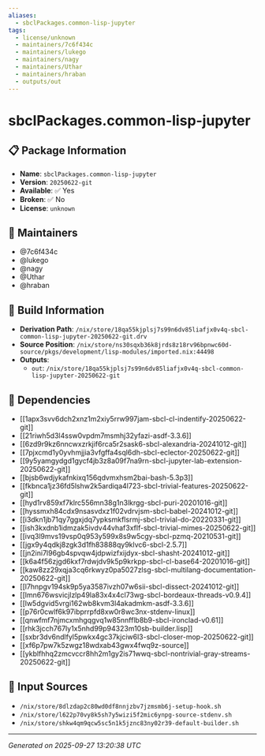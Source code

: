 ```yaml
---
aliases:
  - sbclPackages.common-lisp-jupyter
tags:
  - license/unknown
  - maintainers/7c6f434c
  - maintainers/lukego
  - maintainers/nagy
  - maintainers/Uthar
  - maintainers/hraban
  - outputs/out
---
```


# sbclPackages.common-lisp-jupyter

## 📋 Package Information

- **Name**: `sbclPackages.common-lisp-jupyter`
- **Version**: `20250622-git`
- **Available**: ✅ Yes
- **Broken**: ✅ No
- **License**: `unknown`
## 👥 Maintainers

- @7c6f434c
- @lukego
- @nagy
- @Uthar
- @hraban


## 🔧 Build Information

- **Derivation Path**: `/nix/store/18qa55kjplsj7s99n6dv85liafjx0v4q-sbcl-common-lisp-jupyter-20250622-git.drv`
- **Source Position**: `/nix/store/ns30sqxb36k8jrds8z18rv96bpnwc60d-source/pkgs/development/lisp-modules/imported.nix:44498`
- **Outputs**:
  - `out`:  `/nix/store/18qa55kjplsj7s99n6dv85liafjx0v4q-sbcl-common-lisp-jupyter-20250622-git`

## 🔗 Dependencies

- [[1apx3svv6dch2xnz1m2xiy5rrw997jam-sbcl-cl-indentify-20250622-git]]
- [[21riwh5d3l4ssw0vpdm7msmhj32yfazi-asdf-3.3.6]]
- [[6zd9r9kz6nncwxzrkjif6rca5r2sask6-sbcl-alexandria-20241012-git]]
- [[7pjxcmd1y0yvhmjjia3vfgffa4sql6dh-sbcl-eclector-20250622-git]]
- [[9y5yamgydgd1gycf4jb3z8a09f7na9rn-sbcl-jupyter-lab-extension-20250622-git]]
- [[bjsb6wdjykafnkixq156qdvmxhsm2bai-bash-5.3p3]]
- [[fkbnca1jz36fd5lshw2k5ardiqa4l723-sbcl-trivial-features-20250622-git]]
- [[hyd1rv859xf7klrc556mn38g1n3lkrgg-sbcl-puri-20201016-git]]
- [[hyssmxh84cdx9nsasvdxz1f02vdrvjsm-sbcl-babel-20241012-git]]
- [[i3dkn1jb71qy7ggxjdq7ypksmkflsrmj-sbcl-trivial-do-20220331-git]]
- [[ish3kxdnb1idmzak5ivdv44vhaf3xflf-sbcl-trivial-mimes-20250622-git]]
- [[ivq3l9mvs19vsp0q953y599x8s9w5cgy-sbcl-pzmq-20210531-git]]
- [[jgx9y4qdkj8zgk3d1fh83888qy9klvc6-sbcl-2.5.7]]
- [[jn2ini7l96gb4spvqw4jdpwizfxijdyx-sbcl-shasht-20241012-git]]
- [[k6a4f56zjgd6kxf7rdwjdv9k5p9krkpp-sbcl-cl-base64-20201016-git]]
- [[kaw8zz29xqja3cq6rkwyz0pa5027zlsg-sbcl-multilang-documentation-20250622-git]]
- [[l7hnpgv194sk9p5ya3587ivzh07w6sii-sbcl-dissect-20241012-git]]
- [[lmn676wsvicjlzlp49la83x4x4cl73wg-sbcl-bordeaux-threads-v0.9.4]]
- [[lw5dgvid5vrgi162wb8kvm3l4akadmkm-asdf-3.3.6]]
- [[p76r0cwlf6k97ibprrpfd8xw0r8wc3nx-stdenv-linux]]
- [[qnwfmf7njmcxmhgqgvq1w85nnfflb8b9-sbcl-ironclad-v0.61]]
- [[rhk3jcch767ly1x5nhd99p94323m10sb-builder.lisp]]
- [[sxbr3dv6ndlfyl5pwkx4gc37kjciw6l3-sbcl-closer-mop-20250622-git]]
- [[xf6p7pw7k5zwgz18wdxab43gwx4fwq9z-source]]
- [[ykblfhhq2zmcvccr8hh2m1gy2is71wwq-sbcl-nontrivial-gray-streams-20250622-git]]

## 📁 Input Sources

- `/nix/store/8dlzdap2c80wd0df8nnjzbv7jzmsmb6j-setup-hook.sh`
- `/nix/store/l622p70vy8k5sh7y5wizi5f2mic6ynpg-source-stdenv.sh`
- `/nix/store/shkw4qm9qcw5sc5n1k5jznc83ny02r39-default-builder.sh`

---
*Generated on 2025-09-27 13:20:38 UTC*
